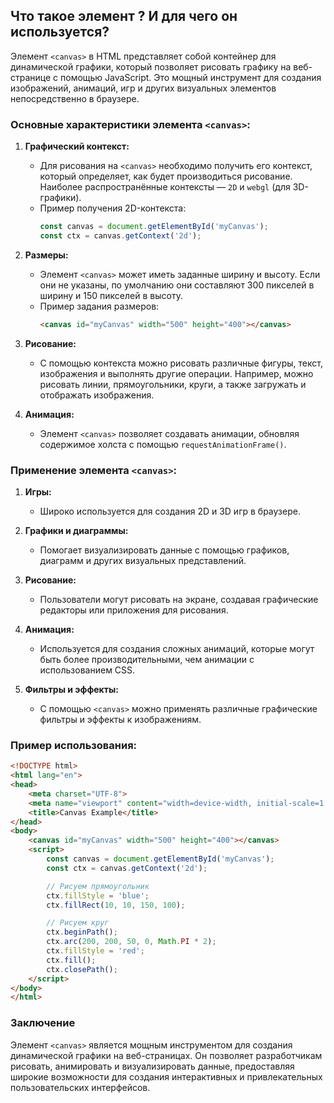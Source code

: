 ## Что такое элемент <canvas>? И для чего он используется?

Элемент `<canvas>` в HTML представляет собой контейнер для динамической графики, который позволяет рисовать графику на веб-странице с помощью JavaScript. Это мощный инструмент для создания изображений, анимаций, игр и других визуальных элементов непосредственно в браузере.

### Основные характеристики элемента `<canvas>`:

1. **Графический контекст:**
   - Для рисования на `<canvas>` необходимо получить его контекст, который определяет, как будет производиться рисование. Наиболее распространённые контексты — `2D` и `webgl` (для 3D-графики).
   - Пример получения 2D-контекста:
     ```javascript
     const canvas = document.getElementById('myCanvas');
     const ctx = canvas.getContext('2d');
     ```

2. **Размеры:**
   - Элемент `<canvas>` может иметь заданные ширину и высоту. Если они не указаны, по умолчанию они составляют 300 пикселей в ширину и 150 пикселей в высоту.
   - Пример задания размеров:
     ```html
     <canvas id="myCanvas" width="500" height="400"></canvas>
     ```

3. **Рисование:**
   - С помощью контекста можно рисовать различные фигуры, текст, изображения и выполнять другие операции. Например, можно рисовать линии, прямоугольники, круги, а также загружать и отображать изображения.

4. **Анимация:**
   - Элемент `<canvas>` позволяет создавать анимации, обновляя содержимое холста с помощью `requestAnimationFrame()`.

### Применение элемента `<canvas>`:

1. **Игры:**
   - Широко используется для создания 2D и 3D игр в браузере.

2. **Графики и диаграммы:**
   - Помогает визуализировать данные с помощью графиков, диаграмм и других визуальных представлений.

3. **Рисование:**
   - Пользователи могут рисовать на экране, создавая графические редакторы или приложения для рисования.

4. **Анимация:**
   - Используется для создания сложных анимаций, которые могут быть более производительными, чем анимации с использованием CSS.

5. **Фильтры и эффекты:**
   - С помощью `<canvas>` можно применять различные графические фильтры и эффекты к изображениям.

### Пример использования:

```html
<!DOCTYPE html>
<html lang="en">
<head>
    <meta charset="UTF-8">
    <meta name="viewport" content="width=device-width, initial-scale=1.0">
    <title>Canvas Example</title>
</head>
<body>
    <canvas id="myCanvas" width="500" height="400"></canvas>
    <script>
        const canvas = document.getElementById('myCanvas');
        const ctx = canvas.getContext('2d');

        // Рисуем прямоугольник
        ctx.fillStyle = 'blue';
        ctx.fillRect(10, 10, 150, 100);

        // Рисуем круг
        ctx.beginPath();
        ctx.arc(200, 200, 50, 0, Math.PI * 2);
        ctx.fillStyle = 'red';
        ctx.fill();
        ctx.closePath();
    </script>
</body>
</html>
```

### Заключение
Элемент `<canvas>` является мощным инструментом для создания динамической графики на веб-страницах. Он позволяет разработчикам рисовать, анимировать и визуализировать данные, предоставляя широкие возможности для создания интерактивных и привлекательных пользовательских интерфейсов.
